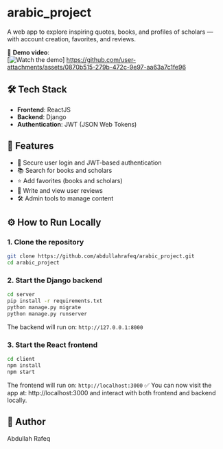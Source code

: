 # arabic_project
A web app to explore inspiring quotes, books, and profiles of scholars — with account creation, favorites, and reviews.

🎥 **Demo video**: <br />
[![Watch the demo](https://img.youtube.com/vi/dQw4w9WgXcQ/0.jpg)] https://github.com/user-attachments/assets/0870b515-279b-472c-9e97-aa63a7c1fe96

## 🛠 Tech Stack
- **Frontend**: ReactJS
- **Backend**: Django
- **Authentication**: JWT (JSON Web Tokens)

## 🚀 Features
- 🔐 Secure user login and JWT-based authentication
- 📚 Search for books and scholars
- ⭐ Add favorites (books and scholars)
- 📝 Write and view user reviews
- 🛠 Admin tools to manage content

## ⚙️ How to Run Locally
### 1. Clone the repository

```bash
git clone https://github.com/abdullahrafeq/arabic_project.git
cd arabic_project
```

### 2. Start the Django backend
```bash
cd server
pip install -r requirements.txt
python manage.py migrate
python manage.py runserver
```
The backend will run on: ```http://127.0.0.1:8000```

### 3. Start the React frontend
```bash
cd client
npm install
npm start
```
The frontend will run on: ```http://localhost:3000```
✅ You can now visit the app at: http://localhost:3000 and interact with both frontend and backend locally.

## 👤 Author
Abdullah Rafeq
